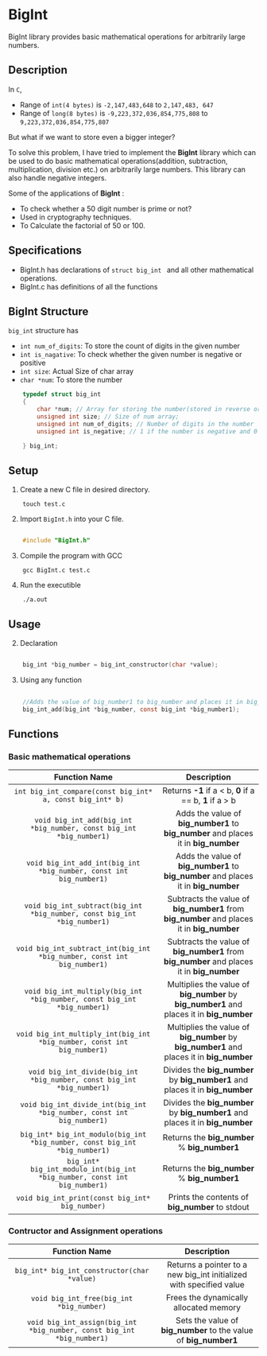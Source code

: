 
# BigInt

BigInt library provides basic mathematical operations for arbitrarily large numbers.

## Description

In `C`,

- Range of `int(4 bytes)` is `-2,147,483,648` to `2,147,483, 647` 
- Range of `long(8 bytes)` is `-9,223,372,036,854,775,808` to `9,223,372,036,854,775,807`

But what if we want to store even a bigger integer? 

To solve this problem, I have tried to implement the **BigInt** library which can be used to do basic mathematical operations(addition, subtraction, multiplication, division etc.) on arbitrarily large numbers. This library can also handle negative integers.

Some of the applications of **BigInt** :

- To check whether a 50 digit number is prime or not?
- Used in cryptography techniques.
- To Calculate the factorial of 50 or 100.

## Specifications

- BigInt.h has declarations of `struct big_int ` and all other mathematical operations.
- BigInt.c has definitions of all the functions

## BigInt Structure

`big_int` structure has

- `int num_of_digits`: To store the count of digits in the given number
- `int is_nagative`: To check whether the given number is negative or positive
- `int size`: Actual Size of char array
- `char *num`: To store the number 

```c
    typedef struct big_int
    {
        char *num; // Array for storing the number(stored in reverse order)
        unsigned int size; // Size of num array;
        unsigned int num_of_digits; // Number of digits in the number
        unsigned int is_negative; // 1 if the number is negative and 0 if the number is positive

    } big_int;

```

## Setup

1. Create a new C file in desired directory.
```shell
    touch test.c
```
2. Import `BigInt.h` into your C file.

```c

    #include "BigInt.h" 

```
3. Compile the program with GCC
```shell
    gcc BigInt.c test.c
```
4. Run the executible
```shell
    ./a.out
```
## Usage

2. Declaration

```c

    big_int *big_number = big_int_constructor(char *value);

```

3. Using any function

```c
    
    //Adds the value of big_number1 to big_number and places it in big_number
    big_int_add(big_int *big_number, const big_int *big_number1);    

```

## Functions

### Basic mathematical operations

|  Function Name                       | Description |
| :-----:                              | :--: |
| `int big_int_compare(const big_int* a, const big_int* b)`      | Returns  **-1** if a < b,  **0** if a == b, **1** if a > b  |
| `void big_int_add(big_int *big_number, const big_int *big_number1)` | Adds the value of **big_number1** to **big_number** and places it in **big_number** |
| `void big_int_add_int(big_int *big_number, const int big_number1)` | Adds the value of **big_number1** to **big_number** and places it in **big_number** |
| `void big_int_subtract(big_int *big_number, const big_int *big_number1)` | Subtracts the value of **big_number1** from **big_number** and places it in **big_number** |
| `void big_int_subtract_int(big_int *big_number, const int big_number1)` | Subtracts the value of **big_number1** from **big_number** and places it in **big_number** |
| `void big_int_multiply(big_int *big_number, const big_int *big_number1)` | Multiplies the value of **big_number** by **big_number1** and places it in **big_number** |
| `void big_int_multiply_int(big_int *big_number, const int big_number1)` | Multiplies the value of **big_number** by **big_number1** and places it in **big_number** |
| `void big_int_divide(big_int *big_number, const big_int *big_number1)` | Divides the  **big_number** by **big_number1** and places it in **big_number** |
| `void big_int_divide_int(big_int *big_number, const int big_number1)` | Divides the  **big_number** by **big_number1** and places it in **big_number** |
| `big_int* big_int_modulo(big_int *big_number, const big_int *big_number1)` | Returns the  **big_number** % **big_number1**|
| `big_int* big_int_modulo_int(big_int *big_number, const int big_number1)` | Returns the  **big_number** % **big_number1**|
| `void big_int_print(const big_int* big_number)` | Prints the contents of **big_number** to stdout|


### Contructor and Assignment operations

|  Function Name                       | Description |
| :-----:                              | :--: |
| `big_int* big_int_constructor(char *value)`      | Returns a pointer to a new big_int initialized with specified value|
| `void big_int_free(big_int *big_number)` | Frees the dynamically allocated memory|
| `void big_int_assign(big_int *big_number, const big_int *big_number1)` | Sets the value of **big_number** to the value of **big_number1**|
